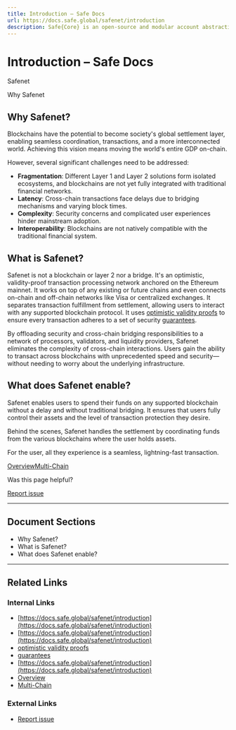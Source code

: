 ```yaml
---
title: Introduction – Safe Docs
url: https://docs.safe.global/safenet/introduction
description: Safe{Core} is an open-source and modular account abstraction stack. Learn about its features and how to use it.
---
```


# Introduction – Safe Docs

Safenet

Why Safenet

## Why Safenet?

Blockchains have the potential to become society's global settlement layer, enabling seamless coordination, transactions, and a more interconnected world. Achieving this vision means moving the world's entire GDP on-chain.

However, several significant challenges need to be addressed:

- **Fragmentation**: Different Layer 1 and Layer 2 solutions form isolated ecosystems, and blockchains are not yet fully integrated with traditional financial networks.
- **Latency**: Cross-chain transactions face delays due to bridging mechanisms and varying block times.
- **Complexity**: Security concerns and complicated user experiences hinder mainstream adoption.
- **Interoperability**: Blockchains are not natively compatible with the traditional financial system.

## What is Safenet?

Safenet is not a blockchain or layer 2 nor a bridge.
It's an optimistic, validity-proof transaction processing network anchored on the Ethereum mainnet.
It works on top of any existing or future chains and even connects on-chain and off-chain networks like Visa or centralized exchanges.
It separates transaction fulfillment from settlement, allowing users to interact with any supported blockchain protocol.
It uses [optimistic validity proofs](/safenet/optimistic-validity-proof) to ensure every transaction adheres to a set of security [guarantees](/safenet/concepts/guarantee).

By offloading security and cross-chain bridging responsibilities to a network of processors, validators, and liquidity providers, Safenet eliminates the complexity of cross-chain interactions. Users gain the ability to transact across blockchains with unprecedented speed and security—without needing to worry about the underlying infrastructure.

## What does Safenet enable?

Safenet enables users to spend their funds on any supported blockchain without a delay and without traditional bridging.
It ensures that users fully control their assets and the level of transaction protection they desire.

Behind the scenes, Safenet handles the settlement by coordinating funds from the various blockchains where the user holds assets.

For the user, all they experience is a seamless, lightning-fast transaction.

[Overview](/safenet/overview "Overview")[Multi-Chain](/safenet/chains "Multi-Chain")

Was this page helpful?

[Report issue](https://github.com/safe-global/safe-docs/issues/new?assignees=&labels=nextra-feedback&projects=&template=nextra-feedback.yml&title=%5BFeedback%5D+)

---

## Document Sections

  - Why Safenet?
  - What is Safenet?
  - What does Safenet enable?

---

## Related Links

### Internal Links

- [https://docs.safe.global/safenet/introduction](https://docs.safe.global/safenet/introduction)
- [https://docs.safe.global/safenet/introduction](https://docs.safe.global/safenet/introduction)
- [optimistic validity proofs](https://docs.safe.global/safenet/optimistic-validity-proof)
- [guarantees](https://docs.safe.global/safenet/concepts/guarantee)
- [https://docs.safe.global/safenet/introduction](https://docs.safe.global/safenet/introduction)
- [Overview](https://docs.safe.global/safenet/overview)
- [Multi-Chain](https://docs.safe.global/safenet/chains)

### External Links

- [Report issue](https://github.com/safe-global/safe-docs/issues/new?assignees=&labels=nextra-feedback&projects=&template=nextra-feedback.yml&title=%5BFeedback%5D+)
